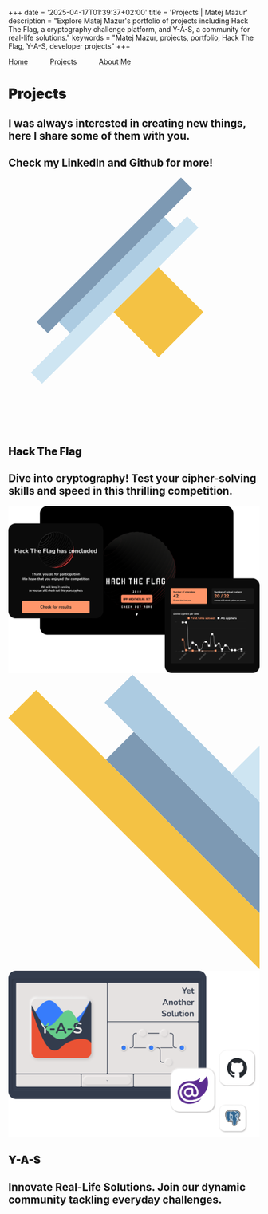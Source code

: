 +++
date = '2025-04-17T01:39:37+02:00'
title = 'Projects | Matej Mazur'
description = "Explore Matej Mazur's portfolio of projects including Hack The Flag, a cryptography challenge platform, and Y-A-S, a community for real-life solutions."
keywords = "Matej Mazur, projects, portfolio, Hack The Flag, Y-A-S, developer projects"
+++


<div class="projects overflow-x-hidden">
    <div class="screen">
        <div class="position-absolute top-0 end-0">
            <div class="d-flex flex-column links nordic">
                <a href="/"
                   class="b" style="margin-right: 8%;">Home</a>
                <a href="/projects/"
                   class="b" style="margin-right: 8%;">Projects</a>
                <a href="/about-me/"
                   class="b">About Me</a>
            </div>
        </div>
        <div class="h-100 w-100">
            <div class="h-100 d-flex flex-column flex-sm-row p-sm-5">
                <div class="col-sm d-flex flex-column p-3 pt-5 p-sm-5 gap-5">
                    <h1 class="fw-black roboto h1 display-1 text-body-secondary" style="font-weight: 900">Projects</h1>
                    <h2 class="col-sm-8 roboto fw-light pt-3">
                        I was always interested in creating new things, here I share some of them with you.
                    </h2>
                </div>
                <div class="col-sm h-100 d-flex flex-column justify-content-sm-end justify-content-start p-5 gap-5">
                    <h2 class="offset-sm-6 col-sm-6 roboto fw-light text-end">
                        Check my LinkedIn and Github for more!
                    </h2>
                </div>
            </div>
            <div id="projects-start" class="d-sm-flex justify-content-sm-center position-absolute">
                <svg width="1582" height="1582" viewBox="0 0 1582 1582" fill="none" xmlns="http://www.w3.org/2000/svg" aria-label="Decorative geometric shapes" role="img">
                    <path d="M1086.82 0L1157.53 70.7107L248.195 980.05L177.484 909.339L1086.82 0Z" fill="#7D99B3"/>
                    <path d="M980.757 247.487L1051.47 318.198L388.908 980.757L318.198 910.046L980.757 247.487Z" fill="#ACCBE1"/>
                    <path d="M1125.71 243.952L1196.42 314.663L212.132 1298.96L141.421 1228.24L1125.71 243.952Z" fill="#CEE5F2"/>
                    <path d="M945.402 565.685L1228.25 848.528L945.402 1131.37L662.56 848.528L945.402 565.685Z" fill="#F4C244"/>
                </svg>
            </div>
        </div>
    </div>
    <div class="screen">
        <div class="h-100 d-flex flex-column flex-sm-row p-sm-5">
            <div class="col-sm h-100 d-flex flex-column justify-content-end p-3 p-sm-5 gap-5">
                <div class="d-flex flex-row">
                    <h2 class="fw-black roboto h1 display-1 text-body-secondary" style="font-weight: 900">
                        Hack The Flag
                    </h2>
                    <a href="https://hacktheflag.net" class="text-dark d-flex align-items-center">
                        <i class="bi bi-link-45deg ms-5 h1"></i>
                    </a>
                </div>
                <h2 class="col-sm-8 roboto fw-light">
                    Dive into cryptography! Test your cipher-solving skills and speed in this thrilling competition.
                </h2>
            </div>
            <div class="col-sm h-100 d-flex flex-column justify-content-sm-end pe-sm-5 p-3">
                <img src="/img/proj/htf/HTF.png" class="p-0 img-fluid" alt="Hack The Flag - Cryptography challenge platform screenshot" />
            </div>
        </div>
    </div>
    <div class="screen">
        <div class="h-100 d-flex flex-column flex-sm-row p-sm-5">
            <div id="projects-2" class="position-absolute end-0">
                <svg width="637" height="747" viewBox="0 0 637 747" fill="none" xmlns="http://www.w3.org/2000/svg" aria-label="Decorative geometric shapes" role="img">
                    <path d="M318.198 145.199L247.487 215.909L637 605.422V464.001L318.198 145.199Z" fill="#7D99B3"/>
                    <path d="M314.663 0.240723L243.952 70.9514L637 463.999V322.578L314.663 0.240723Z" fill="#ACCBE1"/>
                    <path d="M70.7107 39.1322L0 109.843L637 746.843V605.421L70.7107 39.1322Z" fill="#F4C244"/>
                    <path d="M637 181.157L636.396 180.553L565.686 251.264L637 322.578V181.157Z" fill="#CEE5F2"/>
                </svg>
            </div>
            <div class="col-sm h-100 d-flex flex-column justify-content-end p-3 ps-5 gap-5">
                <img src="/img/proj/y-a-s/y-a-s.png" class="p-0 img-fluid" alt="Y-A-S - Community platform for real-life solutions screenshot" />
            </div>
            <div class="col-sm h-100 d-flex flex-column justify-content-sm-end p-3 p-sm-5 gap-5 align-items-end">
                <div class="d-flex flex-row pe-sm-5">
                    <a href="https://y-a-s.net" class="text-dark d-flex align-items-center">
                        <i class="bi bi-link-45deg me-5 h1"></i>
                    </a>
                    <h2 class="fw-black roboto h1 display-1 text-body-secondary" style="font-weight: 900">
                        Y-A-S
                    </h2>
                </div>
                <h2 class="col-sm-8 roboto fw-light text-end pe-sm-5">
                    Innovate Real-Life Solutions. Join our dynamic community tackling everyday challenges.
                </h2>
            </div>
        </div>
    </div>
</div>
